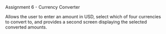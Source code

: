 Assignment 6 - Currency Converter

Allows the user to enter an amount in USD, select which of four currencies to convert to, and provides a second screen displaying the selected converted amounts.
